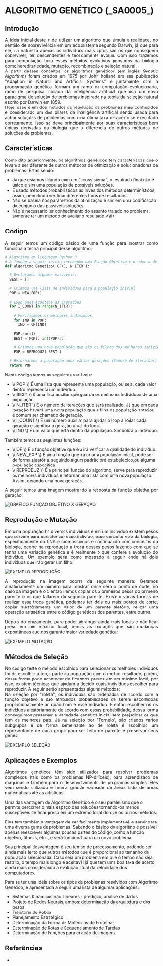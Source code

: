 
<script src="https://polyfill.io/v3/polyfill.min.js?features=es6"></script> 
<script id="MathJax-script" async src="https://cdn.jsdelivr.net/npm/mathjax@3/es5/tex-mml-chtml.js"></script>

<h1>ALGORITMO GENÉTICO (_SA0005_)</h1>

<h2>Introdução</h2>
  
<p align="justify"> 
    A ideia inicial deste é de utilizar um algoritmo que simula a realidade, no sentido de sobrevivência em um ecossistema segundo Darwin, já que para ele, na natureza apenas os indivíduos mais aptos são os que conseguem sobreviver, ter descendentes e teoricamente evoluir. Com isso trazemos para computação toda esses métodos evolutivos pensados na biologia como hereditariedade, mutação, recombinação e seleção natural.<br>
    A partir desses conceitos, os algoritmos genéticos (em inglês <i>Genetic Algorithm</i>) foram criados em 1975 por John holland em sua publicação "Adaption in Natural and Artificial Systems" e juntamente com a programação genética formam um ramo da computação evolucionaria, ramo de pesquisa iniciada da inteligência artificial que usa um novo paradigma de solução de problemas inspirado na teoria da seleção natural escrito por Darwin em 1859.<br>
  Hoje, esse é um dos métodos de resolução de problemas mais conhecidos e considerado um dos pilares da inteligência artificial sendo usada para achar soluções de problemas com uma ótima taxa de acerto se executado corretamente, isso se deve principalmente por suas características bem únicas derivadas da biologia que o diferencia de outros métodos de soluções de problemas.
</p>

<h2>Características</h2>
  
<p align="justify"> 
  Como dito anteriormente, os algoritmos genéticos tem caracteríscas que o levam a ser diferente de outros métodos de otimização e solucionadores de problemas. Estas sendo:
  <ul>
    <li>Já que estamos lidando com um "ecossistema", o resultado final não é único e sim uma população de possíveis soluções.</li>
    <li>É usado métodos probabilísticos ao invés dos métodos determinísticos, assim, permitindo verificar diferentes tipos de resultados.</li>
    <li>Não se baseia nos parâmetros da otimização e sim em uma codificação do conjunto das possíveis soluções.</li>
    <li>Não é necessário ter conhecimento do assunto tratado no problema, somente ter um método de avaliar o resultado.<\li>
  </ul>
</p>

<h2>Código</h2>
<p align="justify"> 
  A seguir temos um código básico de uma função para mostrar como funciona a teoria principal desse algoritmo:<br>
</p>

``` python
# Algoritmo em linguagem Python 3
# A função a seguir inicia recebendo uma Função Objetivo e o número de iterações a ser realizado.
def algoritmo_Genetico( OF(), N_ITER ):

  # Declaramos algumas variáveis:
  BEST = []
  
  # Criamos uma lista de indivíduos para a população inicial
  POP = NEW_POP()
  
  # Loop onde acontece as iterações
  for I_COUNT in range(N_ITER):
  
    # Verificamos os melhores individuos
    for IND in POP:
      IND = OF(IND)
      
    POP.sort()
    BEST = POP[: int(POP/3)]
    
    # Criamos uma nova população que são os filhos dos melhores indivíduos
    POP = REPRODUZ( BEST ) 
  
  # Retornarmos a população após várias gerações (Número de iterações) de cruzamento entre apenas os melhores indivíduos
  return POP
```
<p align="justify"> Neste código temos as seguintes variáveis:</p>
<ul>
  <li>\( POP \) É uma lista que representa uma população, ou seja, cada valor dentro representa um indivíduo.</li>
  <li>\( BEST \) É uma lista auxiliar que guarda os melhores índividuos de uma população.</li>
  <li>\( N_ITER \) É o número de iterações que será realizado. Já que em cada iteração haverá uma nova população que é filha da população anterior, é comum ser chamado de geração.</li>
  <li>\( I_COUNT \) É um número auxiliar para ajudar o loop a rodar cada geração e significa a geração atual do loop.</li>
  <li>\( IND \) É um valor que está dentro da população. Simboliza o indivíduo.</li>
</ul>

<p align="justify"> Também temos as seguintes funções:</p>
<ul>
  <li>\( OF \) É a função objetivo que é a irá verficar a qualidade do indivíduo.</li>
  <li>\( NEW_POP \) É uma função que irá criar a população inical, pode ser de forma aleatória, seguindo algum padrão pré estabelecido,ou alguma população específica.</li>
  <li>\( REPRODUZ \) É a principal função do algoritmo, serve para reproduzir os melhores indivíduos e retornar uma lista com uma nova população. Assim, gerando uma nova geração.</li>
</ul>

<p align="justify"> A seguir temos uma imagem mostrando a resposta da função objetiva por geração:</p>

<img src="imgs_cap_3/fig35000-1.png" alt="GRÁFICO FUNÇÃO OBJETIVO X GERAÇÃO"> <br>

<h2>Reprodução e Mutação</h2>
<p align="justify">
  Em uma população há diversos indivíduos e em um indivíduo existem pesos que servem para caracterizar esse indivíuo, esse conceito veio da biologia, especificamente do DNA e cromossomos e continuando com conceitos da biologia, ocorre na reprodução a troca desses pesos fazendo com que se tenha uma variação genética e é realmente o que confere a evolução do indivíduo.
  Um exemplo seria como mostrado a seguir onde há dois indivíduos que irão gerar um filho: <br>
</p>

<img src="imgs_cap_3/fig35000-2.png" alt="EXEMPLO REPRODUÇÃO"> <br>
<p align="justify"> 
  A reprodução na imagem ocorre da seguinte maneira: Geramos aleatóriamente um número para mostrar onde será o ponto de corte, no caso da imagem é o 5 então iremos copiar os 5 primeiros pesos do primeiro parente e os que faltarem do segundo parente. Existem várias formas de realizar essa troca genética, podemos ter dois ou mais pontos de corte, copiar aleatóriamente um valor de um parente aletório, relizar uma operação aritmética entre o código genéticos dos parentes, entre outros.<br>
</p>

<p align="justify">
  Depois do cruzamento, para poder abranger ainda mais locais e não ficar preso em um máximo local, temos as mutaçõs que são mudanças expontâneas que nós garante maior variedade genética:<br>
</p>

<img src="imgs_cap_3/fig35000-3.png" alt="EXEMPLO MUTAÇÃO"> <br>

<h2>Métodos de Seleção</h2>
<p align="justify">
  No código teste o método escolhido para selecionar os melhores indivíduos foi de escolher a terça parte da população com o melhor resultado, porém, dessa forma pode acontecer de ficarmos presos em um máximo local, por isso, existem técnicas que ajudam a decidir quais indivíduos escolher para reproduzir. A seguir serão apresentados alguns métodos:<br>
  Na seleção por "roleta", os indivíduos são ordenados de acordo com a função objetivo e são atribuidos probabílidades de serem escolhidoas proporcionalmente ao quão bom é esse indivíduo. E então escolhemos os indivíduos aleatóriamente de acordo com essas probabilidade, dessa forma conseguimos preserver a variedade genética inicial sem prejudicar os que tem os melhores pais. Já na seleção por "Torneio", são criados varios subgrupos e de forma semelhante ao de roleta é escolhido um representante de cada grupo para ser feito de parente e preservar seus genes.
</p>

<img src="imgs_cap_3/fig35000-4.png" alt="EXEMPLO SELEÇÃO"> <br>

<h2>Aplicações e Exemplos</h2>
<p align="justify">
  Algoritmos genéticos têm sido utilizados para resolver problemas complexos (tais como os problemas NP-difíceis), para aprendizado de máquinas e também para o desenvolvimento de programas simples. Eles vem sendo utilizado e muma grande varieade de áreas indo de áreas matemáticas até as artísticas.<br>

Uma das vantagem do Algoritmo Genético é o seu paralelismo que o permite percorrer o  mais espaço das soluções tornando-os menos susceptíveis de ficar preso em um extremo local do que os outros métodos.<br>

Eles tem também a vantagem de ser facilmente implementavél e servir para uma diversa gama de problemas. Sabendo o básico do algoritmo é possível apenas reescrever algumas poucas partes do código, como a função objetivo, fitness, etc.., e será funcional para um novo problema.<br>

Sua principal desvantagem é seu tempo de processamento, podendo ser ainda mais lento que outros métodos que é proporcional ao tamanho da população selecionada. Caso seja um problema em que o tempo não seja restrito, o tempo mais longo é aceitavél já que tem uma boa taxa de acerto, ainda mais considerando a evolução atual da velocidade dos computadores.<br>

Para se ter uma idéia sobre os tipos de problemas resolvidos com Algoritmo Genético, é apresentada a seguir uma lista de algumas aplicações:<br>
</p>

<ul>
  <li>Sistemas Dinâmicos não Lineares - predição, análise de dados</li>
  <li>Projeto de Redes Neurais, ambos: determinação da arquitetura e dos pesos</li>
  <li>Trajetória de Robôs</li>
  <li>Planejamento Estratégico</li>
  <li>Determinação da Forma de Moléculas de Proteinas</li>
  <li>Determinação de Rotas e Sequenciamento de Tarefas</li>
  <li>Determinação de Funções para criação de imagens</li>
</ul>

<h2>Referências</h2>
<ul>
  <li></li>
</ul>
